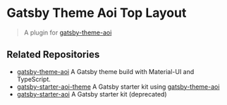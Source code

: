 # Gatsby Theme Aoi Top Layout

> A plugin for [gatsby-theme-aoi]

## Related Repositories

- [gatsby-theme-aoi] A Gatsby theme build with Material-UI and TypeScript.
- [gatsby-starter-aoi-theme] A Gatsby starter kit using [gatsby-theme-aoi]
- [gatsby-starter-aoi] A Gatsby starter kit (deprecated)

[gatsby-theme-aoi]: https://github.com/cieloazul310/gatsby-theme-aoi/ "Gatsby Theme Aoi"
[gatsby-starter-aoi-theme]: https://github.com/cieloazul310/gatsby-theme-aoi/ "Gatsby Starter Aoi Theme"
[gatsby-starter-aoi]: https://github.com/cieloazul310/gatsby-starter-aoi/ "Gatsby Starter Aoi"
